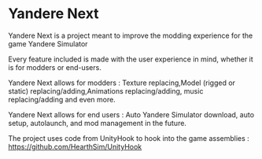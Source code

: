 # Yandere Next
Yandere Next is a project meant to improve the modding experience for the game Yandere Simulator

Every feature included is made with the user experience in mind, whether it is for modders or end-users.

Yandere Next allows for modders : Texture replacing,Model (rigged or static) replacing/adding,Animations replacing/adding, music replacing/adding and even more.

Yandere Next allows for end users : Auto Yandere Simulator download, auto setup, autolaunch, and mod management in the future.

The project uses code from UnityHook to hook into the game assemblies : https://github.com/HearthSim/UnityHook
